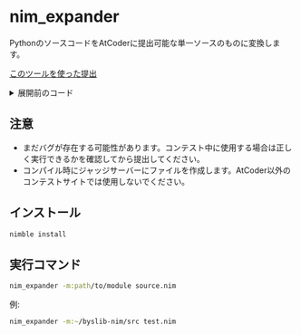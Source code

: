 # nim_expander

PythonのソースコードをAtCoderに提出可能な単一ソースのものに変換します。

[このツールを使った提出](https://atcoder.jp/contests/abc325/submissions/46861763)

<details>
<summary>展開前のコード</summary>

```nim
include byslib/core

proc main =
  let s, _ = read(string)
  print(s, "san")

if isMainModule: main()
```

</details>

## 注意

* まだバグが存在する可能性があります。コンテスト中に使用する場合は正しく実行できるかを確認してから提出してください。
* コンパイル時にジャッジサーバーにファイルを作成します。AtCoder以外のコンテストサイトでは使用しないでください。

## インストール

```sh
nimble install
```

## 実行コマンド

```sh
nim_expander -m:path/to/module source.nim
```

例:

```sh
nim_expander -m:~/byslib-nim/src test.nim
```
